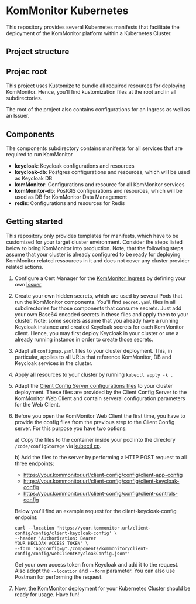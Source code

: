# KomMonitor Kubernetes
This repository provides several Kubernetes manifests that facilitate the deployment of the KomMonitor platform
within a Kubernetes Cluster.

## Project structure
## Projec root
This project uses Kustomize to bundle all required resources for deploying KomMonitor. Hence, you'll find kustomization files at the root and in all subdirectories.

The root of the project also contains configurations for an Ingress as well as an Issuer.

## Components
The components subdirectory contains manifests for all services that are required to run KomMonitor
* __keycloak__: Keycloak configurations and resources
* __keycloak-db__: Postgres configurations and resources, which will be used as Keycloak DB
* __komMonitor__: Configurations and resource for all KomMonitor services
* __komMonitor-db__: PostGIS configurations and resources, which will be used as DB for KomMonitor Data Management
* __redis__: Configurations and resources for Redis

## Getting started
This repository only provides templates for manifests, which have to be customized for your target cluster
environment. Consider the steps listed below to bring KomMonitor into production. Note, that the following steps
assume that your cluster is already configured to be ready for deploying KomMonitor related ressources in it and
does not cover any cluster provider related actions.

1. Configure a Cert Manager for the [KomMonitor Ingress](./ingress.yaml) by defining your own [Issuer](./issuer.yaml)

2. Create your own hidden secrets, which are used by several Pods that run the KomMonitor components. You'll find
`secret.yaml` files in all subdirectories for those components that consume secrets. Just add your own Base64
encoded secrets in these files and apply them to your cluster.  Note: some secrets assume that you already have a 
running Keycloak instance and created Keycloak secrets for each KomMonitor client. Hence, you may  first deploy
Keycloak in your cluster or use a already running instance in order to create those secrets.

3. Adapt all `configmap.yaml` files to your cluster deployment. This, in particular, applies to all URLs that
reference KomMonitor, DB and Keycloak services in the cluster.

4. Apply all resources to your cluster by running `kubectl apply -k .`

5. Adapt the [Client Config Server configurations files](./components/kommonitor/client-config/config) to your cluster
deployment. These files are provided by the Client Config Server to the KomMonitor Web Client and contain
serveral configuration parameters for the Web Client.

6. Before you open the KomMonitor Web Client the first time, you have to provide the config files from the previous
step to the Client Config server. For this purpose you have two options:

    a) Copy the files to the container inside your pod into the directory `/code/configStorage` via [kubectl cp](https://kubernetes.io/docs/reference/kubectl/generated/kubectl_cp/).

    b) Add the files to the server by performing a HTTP POST request to all three endpoints:
    * https://your.kommonitor.url/client-config/config/client-app-config 
    * https://your.kommonitor.url/client-config/config/client-keycloak-config
    * https://your.kommonitor.url/client-config/config/client-controls-config

    Below you'll find an example request for the client-keycloak-config endpoint:
    ```
    curl --location 'https://your.kommonitor.url/client-config/config/client-keycloak-config' \
    --header 'Authorization: Bearer 
    YOUR KECLOAK ACCESS TOKEN' \
    --form 'appConfig=@"./components/kommonitor/client-config/config/webClientKeycloakConfig.json"'
    ```
    Get your own access token from Keycloak and add it to the request. Also adopt the `--location` and `--form` parameter. You can also use Postman for performing the request. 

7. Now, the KomMonitor deployment for your Kubernetes Cluster should be ready for usage. Have fun!

